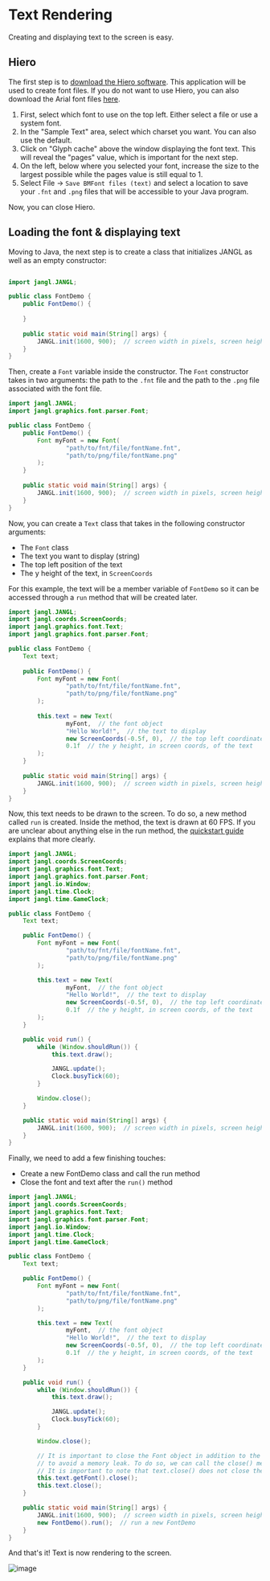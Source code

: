 # Text Rendering

Creating and displaying text to the screen is easy.

## Hiero
The first step is to [download the Hiero software](https://libgdx.com/wiki/tools/hiero). This application will be used to create font files. If you do not want to use Hiero, you can also download the Arial font files [here](/src/demo/demoResources/font).

1. First, select which font to use on the top left. Either select a file or use a system font.
2. In the "Sample Text" area, select which charset you want. You can also use the default.
3. Click on "Glyph cache" above the window displaying the font text. This will reveal the "pages" value, which is important for the next step.
4. On the left, below where you selected your font, increase the size to the largest possible while the pages value is still equal to 1.
5. Select File -> `Save BMFont files (text)` and select a location to save your `.fnt` and `.png` files that will be accessible to your Java program.

Now, you can close Hiero.

## Loading the font & displaying text

Moving to Java, the next step is to create a class that initializes JANGL as well as  an empty constructor:
```java

import jangl.JANGL;

public class FontDemo {
    public FontDemo() {
        
    }
    
    public static void main(String[] args) {
        JANGL.init(1600, 900);  // screen width in pixels, screen height in pixels
    }
}
```

Then, create a `Font` variable inside the constructor. The `Font` constructor takes in two arguments: the path to the `.fnt` file and the path to the `.png` file associated with the font file.

```java
import jangl.JANGL;
import jangl.graphics.font.parser.Font;

public class FontDemo {
    public FontDemo() {
        Font myFont = new Font(
                "path/to/fnt/file/fontName.fnt",
                "path/to/png/file/fontName.png"
        );
    }
    
    public static void main(String[] args) {
        JANGL.init(1600, 900);  // screen width in pixels, screen height in pixels
    }
}
```

Now, you can create a `Text` class that takes in the following constructor arguments:
- The `Font` class
- The text you want to display (string)
- The top left position of the text
- The y height of the text, in `ScreenCoords`

For this example, the text will be a member variable of `FontDemo` so it can be accessed through a `run` method that will be created later.

```java
import jangl.JANGL;
import jangl.coords.ScreenCoords;
import jangl.graphics.font.Text;
import jangl.graphics.font.parser.Font;

public class FontDemo {
    Text text;
    
    public FontDemo() {
        Font myFont = new Font(
                "path/to/fnt/file/fontName.fnt",
                "path/to/png/file/fontName.png"
        );
        
        this.text = new Text(
                myFont,  // the font object
                "Hello World!",  // the text to display
                new ScreenCoords(-0.5f, 0),  // the top left coordinate of the text
                0.1f  // the y height, in screen coords, of the text
        );
    }
    
    public static void main(String[] args) {
        JANGL.init(1600, 900);  // screen width in pixels, screen height in pixels
    }
}
```

Now, this text needs to be drawn to the screen. To do so, a new method called `run` is created. Inside the method, the text is drawn at 60 FPS. If you are unclear about anything else in the run method, the [quickstart guide](/README.md#quickstart-guide) explains that more clearly.

```java
import jangl.JANGL;
import jangl.coords.ScreenCoords;
import jangl.graphics.font.Text;
import jangl.graphics.font.parser.Font;
import jangl.io.Window;
import jangl.time.Clock;
import jangl.time.GameClock;

public class FontDemo {
    Text text;

    public FontDemo() {
        Font myFont = new Font(
                "path/to/fnt/file/fontName.fnt",
                "path/to/png/file/fontName.png"
        );

        this.text = new Text(
                myFont,  // the font object
                "Hello World!",  // the text to display
                new ScreenCoords(-0.5f, 0),  // the top left coordinate of the text
                0.1f  // the y height, in screen coords, of the text
        );
    }

    public void run() {
        while (Window.shouldRun()) {
            this.text.draw();

            JANGL.update();
            Clock.busyTick(60);
        }

        Window.close();
    }

    public static void main(String[] args) {
        JANGL.init(1600, 900);  // screen width in pixels, screen height in pixels
    }
}
```

Finally, we need to add a few finishing touches:
- Create a new FontDemo class and call the run method
- Close the font and text after the `run()` method

```java
import jangl.JANGL;
import jangl.coords.ScreenCoords;
import jangl.graphics.font.Text;
import jangl.graphics.font.parser.Font;
import jangl.io.Window;
import jangl.time.Clock;
import jangl.time.GameClock;

public class FontDemo {
    Text text;

    public FontDemo() {
        Font myFont = new Font(
                "path/to/fnt/file/fontName.fnt",
                "path/to/png/file/fontName.png"
        );

        this.text = new Text(
                myFont,  // the font object
                "Hello World!",  // the text to display
                new ScreenCoords(-0.5f, 0),  // the top left coordinate of the text
                0.1f  // the y height, in screen coords, of the text
        );
    }

    public void run() {
        while (Window.shouldRun()) {
            this.text.draw();

            JANGL.update();
            Clock.busyTick(60);
        }

        Window.close();

        // It is important to close the Font object in addition to the text object
        // to avoid a memory leak. To do so, we can call the close() method.
        // It is important to note that text.close() does not close the font.
        this.text.getFont().close();
        this.text.close();
    }

    public static void main(String[] args) {
        JANGL.init(1600, 900);  // screen width in pixels, screen height in pixels
        new FontDemo().run();  // run a new FontDemo
    }
}
```

And that's it! Text is now rendering to the screen.

![image](https://github.com/AlexanderJCS/JANGL/assets/98898166/59203b17-3219-4e25-915e-9285f4410bda)